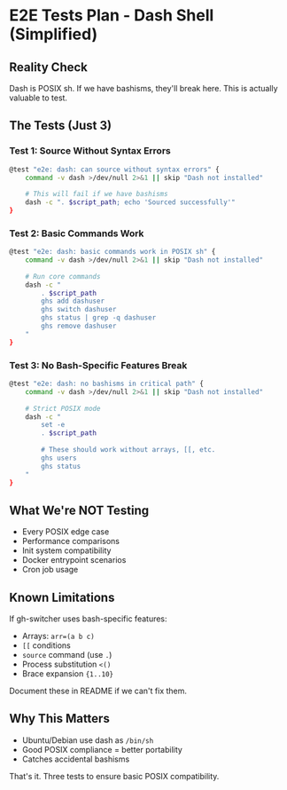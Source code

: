 # E2E Tests Plan - Dash Shell (Simplified)

## Reality Check
Dash is POSIX sh. If we have bashisms, they'll break here. This is actually valuable to test.

## The Tests (Just 3)

### Test 1: Source Without Syntax Errors
```bash
@test "e2e: dash: can source without syntax errors" {
    command -v dash >/dev/null 2>&1 || skip "Dash not installed"
    
    # This will fail if we have bashisms
    dash -c ". $script_path; echo 'Sourced successfully'"
}
```

### Test 2: Basic Commands Work
```bash
@test "e2e: dash: basic commands work in POSIX sh" {
    command -v dash >/dev/null 2>&1 || skip "Dash not installed"
    
    # Run core commands
    dash -c "
        . $script_path
        ghs add dashuser
        ghs switch dashuser
        ghs status | grep -q dashuser
        ghs remove dashuser
    "
}
```

### Test 3: No Bash-Specific Features Break
```bash
@test "e2e: dash: no bashisms in critical path" {
    command -v dash >/dev/null 2>&1 || skip "Dash not installed"
    
    # Strict POSIX mode
    dash -c "
        set -e
        . $script_path
        
        # These should work without arrays, [[, etc.
        ghs users
        ghs status
    "
}
```

## What We're NOT Testing
- Every POSIX edge case
- Performance comparisons
- Init system compatibility
- Docker entrypoint scenarios
- Cron job usage

## Known Limitations
If gh-switcher uses bash-specific features:
- Arrays: `arr=(a b c)`
- `[[` conditions
- `source` command (use `.`)
- Process substitution `<()`
- Brace expansion `{1..10}`

Document these in README if we can't fix them.

## Why This Matters
- Ubuntu/Debian use dash as `/bin/sh`
- Good POSIX compliance = better portability
- Catches accidental bashisms

That's it. Three tests to ensure basic POSIX compatibility.